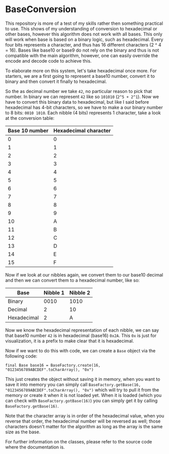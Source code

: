 # BaseConversion
This repository is more of a test of my skills rather then something practical to use. This shows of my understanding of conversion to hexadecimal or other bases, however this algorithm does not work with all bases. This only will work when base is based on a binary logic, such as hexadecimal. Every four bits represents a character, and thus has 16 different characters (2 ^ 4 = 16). Bases like base10 or base9 do not rely on the binary and thus is not compatible with the main algorithm, however, one can easily override the encode and decode code to achieve this. 

To elaborate more on this system, let's take hexadecimal once more. For starters, we are a first going to represent a base10 number, convert it to binary and then convert it finally to hexadecimal.

So the as decimal number we take ```42```, no particular reason to pick that number. In binary we can represent ```42``` like so ```101010``` (```2^5 + 2^1```). Now we have to convert this binary data to hexadecimal, but like I said before hexadecimal has 4-bit characters, so we have to make a our binary number to 8 bits: ```0010 1010```. Each nibble (4 bits) represents 1 character, take a look at the conversion table:

| Base 10 number | Hexadecimal character |
| -------------- | --------------------- |
| 0 | 0 |
| 1 | 1 |
| 2 | 2 |
| 3 | 3 |
| 4 | 4 |
| 5 | 5 |
| 6 | 6 |
| 7 | 7 |
| 8 | 8 |
| 9 | 9 |
| 10 | A |
| 11 | B |
| 12 | C |
| 13 | D |
| 14 | E |
| 15 | F |

Now if we look at our nibbles again, we convert them to our base10 decimal and then we can convert them to a hexadecimal number, like so:

| Base  |  Nibble 1  | Nibble 2   |
| ----- | ---------- | ---------- |
| Binary | 0010 | 1010 |
| Decimal| 2 | 10 |
| Hexadecimal| 2 | A |

Now we know the hexadecimal representation of each nibble, we can say that base10 number ```42``` is in hexadecimal (base16) ```0x2A```. This ```0x``` is just for visualization, it is a prefix to make clear that it is hexadecimal.

Now if we want to do this with code, we can create a ```Base``` object via the following code:
```
final Base base16 = BaseFactory.create(16, "0123456789ABCDEF".toCharArray(), "0x")
```
This just creates the object without saving it in memory, when you want to save it into memory you can simply call ```BaseFactory.getBase(16, "0123456789ABCDEF".toCharArray(), "0x")``` which will try to pull it from the memory or create it when it is not loaded yet. When it is loaded (which you can check with ```BaseFactory.gotBase(16)```) you can simply get it by calling ```BaseFactory.getBase(16)```.

Note that the character array is in order of the hexadecimal value, when you reverse that order, the hexadecimal number will be reversed as well; those characters doesn't matter for the algorithm as long as the array is the same size as the base.

For further information on the classes, please refer to the source code where the documentation is.
